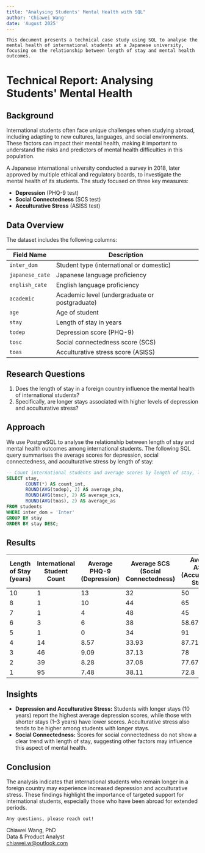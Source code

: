 ```yaml
---
title: "Analysing Students' Mental Health with SQL"
author: 'Chiawei Wang'
date: 'August 2025'
---
```


`This document presents a technical case study using SQL to analyse the mental health of international students at a Japanese university, focusing on the relationship between length of stay and mental health outcomes.`

# Technical Report: Analysing Students' Mental Health

## Background

International students often face unique challenges when studying abroad, including adapting to new cultures, languages, and social environments. These factors can impact their mental health, making it important to understand the risks and predictors of mental health difficulties in this population.

A Japanese international university conducted a survey in 2018, later approved by multiple ethical and regulatory boards, to investigate the mental health of its students. The study focused on three key measures:

- **Depression** (PHQ-9 test)
- **Social Connectedness** (SCS test)
- **Acculturative Stress** (ASISS test)

## Data Overview

The dataset includes the following columns:

| Field Name      | Description                                       |
| --------------- | ------------------------------------------------- |
| `inter_dom`     | Student type (international or domestic)          |
| `japanese_cate` | Japanese language proficiency                     |
| `english_cate`  | English language proficiency                      |
| `academic`      | Academic level (undergraduate or postgraduate)    |
| `age`           | Age of student                                    |
| `stay`          | Length of stay in years                           |
| `todep`         | Depression score (PHQ-9)                          |
| `tosc`          | Social connectedness score (SCS)                  |
| `toas`          | Acculturative stress score (ASISS)                |

## Research Questions

1. Does the length of stay in a foreign country influence the mental health of international students?
2. Specifically, are longer stays associated with higher levels of depression and acculturative stress?

## Approach

We use PostgreSQL to analyse the relationship between length of stay and mental health outcomes among international students. The following SQL query summarises the average scores for depression, social connectedness, and acculturative stress by length of stay:

```sql
-- Count international students and average scores by length of stay, longest stay first
SELECT stay, 
       COUNT(*) AS count_int,
       ROUND(AVG(todep), 2) AS average_phq, 
       ROUND(AVG(tosc), 2) AS average_scs, 
       ROUND(AVG(toas), 2) AS average_as
FROM students
WHERE inter_dom = 'Inter'
GROUP BY stay
ORDER BY stay DESC;
```

## Results

| Length of Stay (years) | International Student Count | Average PHQ-9 (Depression) | Average SCS (Social Connectedness) | Average ASISS (Acculturative Stress) |
|------------------------|-----------------------------|----------------------------|------------------------------------|--------------------------------------|
| 10                     | 1                           | 13                         | 32                                 | 50                                   |
| 8                      | 1                           | 10                         | 44                                 | 65                                   |
| 7                      | 1                           | 4                          | 48                                 | 45                                   |
| 6                      | 3                           | 6                          | 38                                 | 58.67                                |
| 5                      | 1                           | 0                          | 34                                 | 91                                   |
| 4                      | 14                          | 8.57                       | 33.93                              | 87.71                                |
| 3                      | 46                          | 9.09                       | 37.13                              | 78                                   |
| 2                      | 39                          | 8.28                       | 37.08                              | 77.67                                |
| 1                      | 95                          | 7.48                       | 38.11                              | 72.8                                 |

## Insights

- **Depression and Acculturative Stress:** Students with longer stays (10 years) report the highest average depression scores, while those with shorter stays (1–3 years) have lower scores. Acculturative stress also tends to be higher among students with longer stays.
- **Social Connectedness:** Scores for social connectedness do not show a clear trend with length of stay, suggesting other factors may influence this aspect of mental health.

## Conclusion

The analysis indicates that international students who remain longer in a foreign country may experience increased depression and acculturative stress. These findings highlight the importance of targeted support for international students, especially those who have been abroad for extended periods.

`Any questions, please reach out!`

Chiawei Wang, PhD\
Data & Product Analyst\
<chiawei.w@outlook.com>
